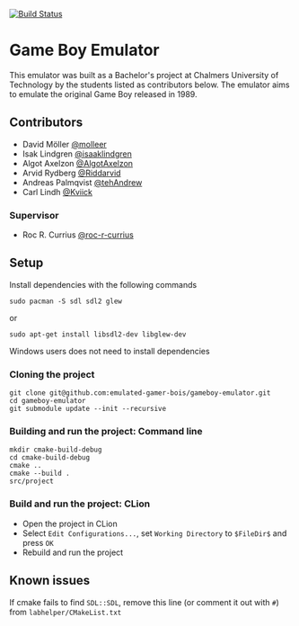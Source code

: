 [![Build Status](https://www.travis-ci.com/emulated-gamer-bois/gameboy-emulator.svg?branch=dev)](https://www.travis-ci.com/emulated-gamer-bois/gameboy-emulator)

# Game Boy Emulator

This emulator was built as a Bachelor's project at Chalmers University of Technology by the students listed as contributors below. The emulator aims to emulate the original Game Boy released in 1989.

## Contributors

- David Möller  [@molleer](https://github.com/molleer)
- Isak Lindgren [@isaaklindgren](https://github.com/isaaklindgren)
- Algot Axelzon [@AlgotAxelzon](https://github.com/isaaklindgren)
- Arvid Rydberg [@Riddarvid](https://github.com/Riddarvid)
- Andreas Palmqvist [@tehAndrew](https://github.com/tehAndrew)
- Carl Lindh [@Kviick](https://github.com/Kviick)

### Supervisor

- Roc R. Currius [@roc-r-currius](https://github.com/roc-r-currius)

## Setup

Install dependencies with the following commands

```
sudo pacman -S sdl sdl2 glew
```
or
```
sudo apt-get install libsdl2-dev libglew-dev
```

Windows users does not need to install dependencies

### Cloning the project

```
git clone git@github.com:emulated-gamer-bois/gameboy-emulator.git
cd gameboy-emulator
git submodule update --init --recursive
```
### Building and run the project: Command line

```
mkdir cmake-build-debug
cd cmake-build-debug
cmake ..
cmake --build .
src/project
```

### Build and run the project: CLion

- Open the project in CLion
- Select `Edit Configurations...`, set `Working Directory` to `$FileDir$` and press `OK`
- Rebuild and run the project

## Known issues
If cmake fails to find `SDL::SDL`, remove this line (or comment it out with `#`) from `labhelper/CMakeList.txt`
